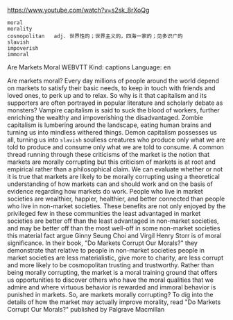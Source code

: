 https://www.youtube.com/watch?v=s2sk_8rXoQg

```
moral    
morality  
cosmopolitan   adj. 世界性的；世界主义的，四海一家的；见多识广的  
slavish      
impoverish  
immoral      
```

Are Markets Moral
WEBVTT Kind: captions Language: en 

Are markets moral? Every day millions of people around the world depend on markets to satisfy their basic needs, to keep in touch with friends and loved ones, to perk up and to relax. So why is it that capitalism and its supporters are often portrayed in popular literature and scholarly debate as monsters? Vampire capitalism is said to suck the blood of workers, further enriching the wealthy and impoverishing the disadvantaged. Zombie capitalism is lumbering around the landscape, eating human brains and turning us into mindless withered things. Demon capitalism possesses us all, turning us into `slavish` soulless creatures who produce only what we are told to produce and consume only what we are told to consume. A common thread running through these criticisms of the market is the notion that markets are morally corrupting but this criticism of markets is at root and empirical rather than a philosophical claim. We can evaluate whether or not it is true that markets are likely to be morally corrupting using a theoretical understanding of how markets can and should work and on the basis of evidence regarding how markets do work. People who live in market societies are wealthier, happier, healthier, and better connected than people who live in non-market societies. These benefits are not only enjoyed by the privileged few in these communities the least advantaged in market societies are better off than the least advantaged in non-market societies, and may be better off than the most well-off in some non-market societies this material fact argue Ginny Seung Choi and Virgil Henry Storr is of moral significance. In their book, "Do Markets Corrupt Our Morals?" they demonstrate that relative to people in non-market societies people in market societies are less materialistic, give more to charity, are less corrupt and more likely to be cosmopolitan trusting and trustworthy. Rather than being morally corrupting, the market is a moral training ground that offers us opportunities to discover others who have the moral qualities that we admire and where virtuous behavior is rewarded and immoral behavior is punished in markets. So, are markets morally corrupting? To dig into the details of how the market may actually improve morality, read "Do Markets Corrupt Our Morals?" published by Palgrave Macmillan 